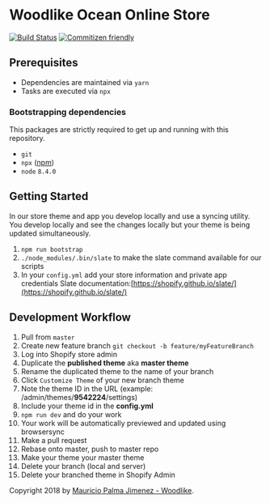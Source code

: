 # Woodlike Ocean Online Store

[![Build Status](https://travis-ci.org/woodlike/wdlk-shopify-store.svg?branch=master)](https://travis-ci.org/woodlike/wdlk-shopify-store)
[![Commitizen friendly](https://img.shields.io/badge/commitizen-friendly-brightgreen.svg)](http://commitizen.github.io/cz-cli/)

## Prerequisites

* Dependencies are maintained via `yarn`
* Tasks are executed via `npx`

### Bootstrapping dependencies

This packages are strictly required to get up and running with this repository.

* `git`
* `npx` ([npm](https://www.npmjs.com/package/npx]))
* `node` `8.4.0`

## Getting Started
In our store theme and app you develop locally and use a syncing utility. You develop locally and see the changes locally but your theme is being updated simultaneously.


1. `npm run bootstrap`
2. `./node_modules/.bin/slate` to make the slate command available for our scripts
4. In your `config.yml` add your store information and private app credentials
Slate documentation:[https://shopify.github.io/slate/](https://shopify.github.io/slate/)

## Development Workflow
1. Pull from `master`
2. Create new feature branch `git checkout -b feature/myFeatureBranch`
3. Log into Shopify store admin
4. Duplicate the **published theme** aka **master theme**
5. Rename the duplicated theme to the name of your branch
6. Click `Customize Theme` of your new branch theme
7. Note the theme ID in the URL (example: /admin/themes/**9542224**/settings)
8. Include your theme id in the **config.yml**
9. `npm run dev` and do your work
10. Your work will be automatically previewed and updated using browsersync
11. Make a pull request
12. Rebase onto master, push to master repo
13. Make your theme your master theme
14. Delete your branch (local and server)
15. Delete your branched theme in Shopify Admin

Copyright 2018 by [Mauricio Palma Jimenez - Woodlike](https://woodlikeocean.com).
